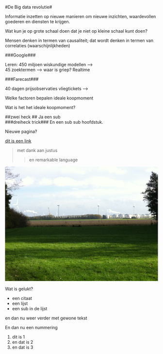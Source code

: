 #De Big data revolutie#

Informatie inzetten op nieuwe manieren om nieuwe inzichten, waardevollen goederen en diensten te krijgen.

Wat kun je op grote schaal doen dat je niet op kleine schaal kunt doen?

Mensen denken in termen van causaliteit; dat wordt denken in termen van correlaties (waarschijnlijkheden)
 

###Google###

Leren: 450 miljoen wiskundige modellen -->	
45 zoektermen --> waar is griep? Realtime 

###Farecast###

40 dagen prijsobservaties vliegtickets -->

Welke factoren bepalen ideale koopmoment

Wat is het het ideale koopmoment?







##zwei heck ##
Ja een sub		
###dreiheck trick###
En een sub sub hoofdstuk.


Nieuwe pagina?

[dit is een link](http://www.nu.nl)

>met dank aan justus
>>en remarkable language


![Dit is een afbeelding](IMG_0827.jpg)



Wat is gelukt?

- een citaat
- een lijst
- een sub in de lijst






en dan nu weer verder met gewone tekst


En dan nu een nummering

1. dit is 1
2. en dat is 2
3. en dat is 3





